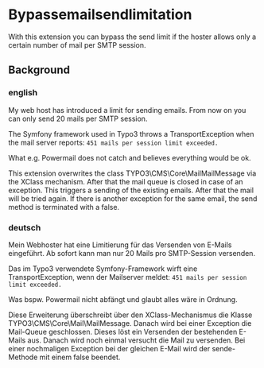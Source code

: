 # Bypassemailsendlimitation
With this extension you can bypass the send limit if the hoster allows only a certain number of mail per SMTP session.


## Background
### english
My web host has introduced a limit for sending emails. From now on you can only send 20 mails per SMTP session. 

The Symfony framework used in Typo3 throws a TransportException when the mail server reports: `451 mails per session limit exceeded.` 

What e.g. Powermail does not catch and believes everything would be ok. 

This extension overwrites the class TYPO3\CMS\Core\MailMailMessage via the XClass mechanism. After that the mail queue is closed in case of an exception. This triggers a sending of the existing emails. After that the mail will be tried again. If there is another exception for the same email, the send method is terminated with a false. 

### deutsch
Mein Webhoster hat eine Limitierung für das Versenden von E-Mails eingeführt. Ab sofort kann man nur 20 Mails pro SMTP-Session versenden. 

Das im Typo3 verwendete Symfony-Framework wirft eine TransportException, wenn der Mailserver meldet: `451 mails per session limit exceeded.`

Was bspw. Powermail nicht abfängt und glaubt alles wäre in Ordnung. 

Diese Erweiterung überschreibt über den XClass-Mechanismus die Klasse TYPO3\CMS\Core\Mail\MailMessage. Danach wird bei einer Exception die Mail-Queue geschlossen. Dieses löst ein Versenden der bestehenden E-Mails aus. Danach wird noch einmal versucht die Mail zu versenden. Bei einer nochmaligen Exception bei der gleichen E-Mail wird der sende-Methode mit einem false beendet. 
